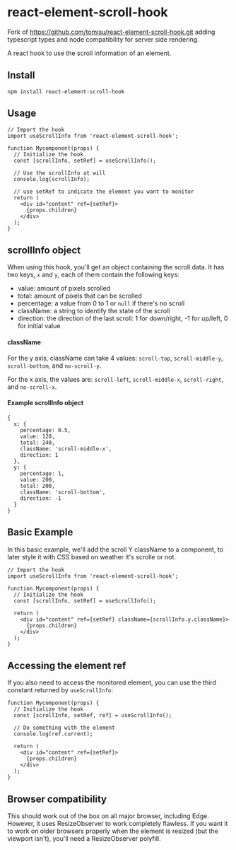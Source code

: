 # react-element-scroll-hook

Fork of https://github.com/tomisu/react-element-scroll-hook.git adding typescript types
and node compatibility for server side rendering.

A react hook to use the scroll information of an element.

## Install

`npm install react-element-scroll-hook`

## Usage

```
// Import the hook
import useScrollInfo from 'react-element-scroll-hook';

function Mycomponent(props) {
  // Initialize the hook
  const [scrollInfo, setRef] = useScrollInfo();

  // Use the scrollInfo at will
  console.log(scrollInfo);

  // use setRef to indicate the element you want to monitor
  return (
    <div id="content" ref={setRef}>
      {props.children}
    </div>
  );
}
```

## scrollInfo object

When using this hook, you'll get an object containing the scroll data. It has two keys, `x` and `y`, each of them contain the following keys:

- value: amount of pixels scrolled
- total: amount of pixels that can be scrolled
- percentage: a value from 0 to 1 or `null` if there's no scroll
- className: a string to identify the state of the scroll
- direction: the direction of the last scroll: 1 for down/right, -1 for up/left, 0 for initial value

#### className

For the y axis, className can take 4 values:
`scroll-top`, `scroll-middle-y`, `scroll-bottom`, and `no-scroll-y`.

For the x axis, the values are:
`scroll-left`, `scroll-middle-x`, `scroll-right`, and `no-scroll-x`.

#### Example scrollInfo object

```
{
  x: {
    percentage: 0.5,
    value: 120,
    total: 240,
    className: 'scroll-middle-x',
    direction: 1
  },
  y: {
    percentage: 1,
    value: 200,
    total: 200,
    className: 'scroll-bottom',
    direction: -1
  }
}
```

## Basic Example

In this basic example, we'll add the scroll Y className to a component, to later style it with CSS based on weather it's scrolle or not.

```
// Import the hook
import useScrollInfo from 'react-element-scroll-hook';

function Mycomponent(props) {
  // Initialize the hook
  const [scrollInfo, setRef] = useScrollInfo();

  return (
    <div id="content" ref={setRef} className={scrollInfo.y.className}>
      {props.children}
    </div>
  );
}
```

## Accessing the element ref

If you also need to access the monitored element, you can use the third constant returned by `useScrollInfo`:

```
function Mycomponent(props) {
  // Initialize the hook
  const [scrollInfo, setRef, ref] = useScrollInfo();

  // Do something with the element
  console.log(ref.current);

  return (
    <div id="content" ref={setRef}>
      {props.children}
    </div>
  );
}
```

## Browser compatibility

This should work out of the box on all major browser, including Edge. However, it uses ResizeObserver to work completely flawless.
If you want it to work on older browsers properly when the element is resized (but the viewport isn't), you'll need a ResizeObserver polyfill.
